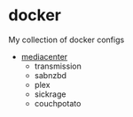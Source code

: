# docker
My collection of docker configs

* [mediacenter](../mediacenter)
  * transmission
  * sabnzbd
  * plex
  * sickrage
  * couchpotato
